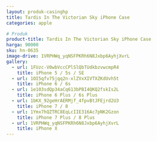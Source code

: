 ```yaml
---
layout: produk-casinghp
title: Tardis In The Victorian Sky iPhone Case
categories: apple

# Produk
product-title: Tardis In The Victorian Sky iPhone Case
harga: 90000
sku: hn-0635
image-drive: 1VRPHWq_yqNSFPKRh6N8Jxbp6AyhjXvrL
gallery:
  - url: 1FUzc-V0wbVccCPlSlQbTUdkbzvwcmpR4
    title: iPhone 5 / 5s / SE
  - url: 1OI5qfv75jqq2n-xlZVxXIVTXZKdUvh5t
    title: iPhone 6 / 6s
  - url: 1e103sdQp34aCq613bPBI4QKQ2fskIs2L
    title: iPhone 6 Plus / 6s Plus
  - url: 1bKX_92geHrAERMjf_4fpvBtJFEjrd2U3
    title: iPhone 7 / 8
  - url: 1Ymx7hQZTRC8EqLcIIE316Ac7pNK2Gzon
    title: iPhone 7 Plus / 8 Plus
  - url: 1VRPHWq_yqNSFPKRh6N8Jxbp6AyhjXvrL
    title: iPhone X
---
```

